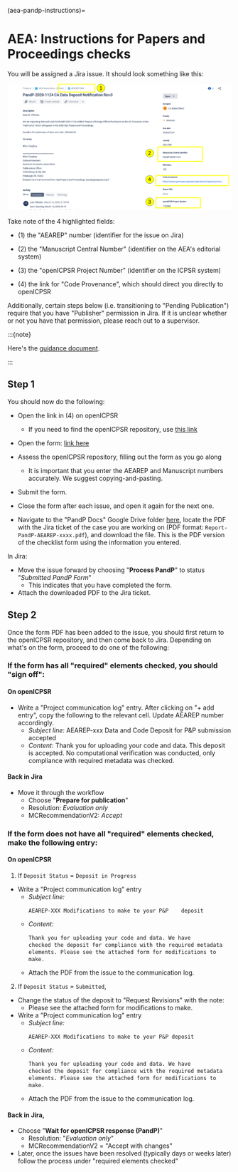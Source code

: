 (aea-pandp-instructions)=
# AEA: Instructions for Papers and Proceedings checks

You will be assigned a Jira issue. It should look something like this:

![](images/jira-pnp_screenshot.png)

Take note of the 4 highlighted fields:

- \(1) the "AEAREP" number (identifier for the issue on Jira)

- \(2) the "Manuscript Central Number" (identifier on the AEA's editorial system)

- \(3) the "openICPSR Project Number" (identifier on the ICPSR system)

- \(4) the link for "Code Provenance", which should direct you directly to openICPSR

Additionally, certain steps below (i.e. transitioning to "Pending Publication") require that you have "Publisher" permission in Jira. If it is unclear whether or not you have that permission, please reach out to a supervisor.  

:::{note}

Here's the [guidance document](https://aeadataeditor.github.io/aea-de-guidance/data-deposit-aea.html).

:::

## Step 1

You should now do the following:

- Open the link in (4) on openICPSR

  - If you need to find the openICPSR repository, use [this link](https://www.openicpsr.org/openicpsr/tenant/openicpsr/module/aea/reports)
    
<!-- -->

- Open the form: [link here](https://docs.google.com/forms/d/e/1FAIpQLSdUUZiGw3Rsv7RDimEhmQT4G1T7ZBWUR0Td_lNmAdKs5UGB0w/viewform?usp=sf_link)

- Assess the openICPSR repository, filling out the form as you go along

  - It is important that you enter the AEAREP and Manuscript numbers accurately. We suggest copying-and-pasting.

- Submit the form.

- Close the form after each issue, and open it again for the next one.

- Navigate to the "PandP Docs" Google Drive folder [here](https://drive.google.com/drive/u/1/folders/1BhqECqYdBQJecRcDaJf_Jl2NoyiyrYzl), locate the PDF with the Jira ticket of the case you are working on (PDF format: `Report-PandP-AEAREP-xxxx.pdf`), and download the file. This is the PDF version of the checklist form using the information you entered.

In Jira:

- Move the issue forward by choosing "**Process PandP**" to status
     "*Submitted PandP Form*"
  - This indicates that you have completed the form.
- Attach the downloaded PDF to the Jira ticket.

## Step 2

Once the form PDF has been added to the issue, you should first return to the openICPSR repository, and then come back to Jira. Depending on what's on the form, proceed to do one of the following:

### If the form has all "required" elements checked, you should "sign off":

#### On openICPSR

- Write a "Project communication log" entry. After clicking on "+ add entry", copy the following to the relevant cell. Update AEAREP number accordingly.
  - *Subject line:* AEAREP-xxx Data and Code Deposit for P&P submission accepted
  - *Content*: Thank you for uploading your code and data. This
         deposit is accepted. No computational verification was
         conducted, only compliance with required metadata was checked.

#### Back in Jira

- Move it through the workflow
  - Choose "**Prepare for publication**"
  - Resolution: *Evaluation only*
  - MCRecommendationV2: *Accept*

### If the form does not have all "required" elements checked, make the following entry:

#### On openICPSR

1) If `Deposit Status` = `Deposit in Progress`

- Write a "Project communication log" entry
  - *Subject line:* 
    ```
    AEAREP-XXX Modifications to make to your P&P    deposit
    ```
  - *Content:* 
    ```
    Thank you for uploading your code and data. We have
    checked the deposit for compliance with the required metadata
    elements. Please see the attached form for modifications to
    make.
    ```
  - Attach the PDF from the issue to the communication log.

2) If `Deposit Status` = `Submitted`, 

- Change the status of the deposit to "Request Revisions" with the note:
  - Please see the attached form for modifications to make.
- Write a "Project communication log" entry
  - *Subject line:* 
    ```
    AEAREP-XXX Modifications to make to your P&P deposit
    ```
  - *Content:* 
    ```
    Thank you for uploading your code and data. We have
    checked the deposit for compliance with the required metadata
    elements. Please see the attached form for modifications to
    make.
    ```
  - Attach the PDF from the issue to the communication log.


#### Back in Jira,

- Choose "**Wait for openICPSR response (PandP)**"
  - Resolution: "*Evaluation only*"
  - MCRecommendationV2 = "Accept with changes"
- Later, once the issues have been resolved (typically days or
        weeks later) follow the process under "required elements
        checked"

